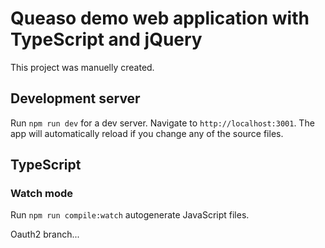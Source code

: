# Queaso demo web application with TypeScript and jQuery

This project was manuelly created.

## Development server

Run `npm run dev` for a dev server. Navigate to `http://localhost:3001`. The app will automatically reload if you change any of the source files.

## TypeScript

### Watch mode

Run `npm run compile:watch` autogenerate JavaScript files.


Oauth2 branch...
